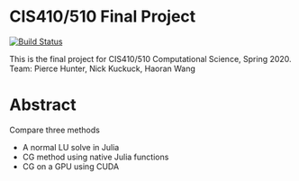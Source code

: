 # CIS410/510 Final Project

[![Build Status](https://travis-ci.org/joemccann/dillinger.svg?branch=master)](https://travis-ci.org/joemccann/dillinger)

This is the final project for CIS410/510 Computational Science, Spring 2020.
Team: Pierce Hunter, Nick Kuckuck, Haoran Wang

# Abstract
Compare three methods
 - A normal LU solve in Julia
 - CG method using native Julia functions
 - CG on a GPU using CUDA
